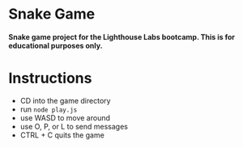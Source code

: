 # Snake Game
#### Snake game project for the Lighthouse Labs bootcamp. This is for educational purposes only.

# Instructions 
* CD into the game directory
* run `node play.js`
* use WASD to move around
* use O, P, or L to send messages
* CTRL + C quits the game